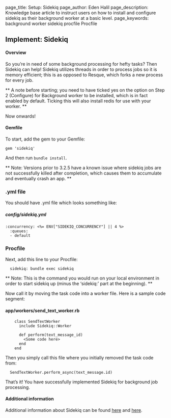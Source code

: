 page_title: Setup: Sidekiq
page_author: Eden Halil
page_description: Knowledge base article to instruct users on how to install and configure sidekiq as their background worker at a basic level.
page_keywords: background worker sidekiq procfile Procfile

## Implement: Sidekiq

#### Overview

So you’re in need of some background processing for hefty tasks? Then Sidekiq can help! Sidekiq utilizes threads in order to process jobs so it is memory efficient; this is as opposed to Resque, which forks a new process for every job. 

** A note before starting; you need to have ticked yes on the option on Step 2 (Configure) for Background worker to be installed, which is in fact enabled by default. Ticking this will also install redis for use with your worker. **

Now onwards!

#### Gemfile

To start, add the gem to your Gemfile:

    gem 'sidekiq'

And then run `bundle install`.

** Note: Versions prior to 3.2.5 have a known issue where sidekiq jobs are not successfully killed after completion, which causes them to accumulate and eventually crash an app. **

### .yml file

You should have .yml file which looks something like:

##### config/sidekiq.yml
    :concurrency: <%= ENV["SIDEKIQ_CONCURRENCY"] || 4 %>
      :queues:
      - default

### Procfile

Next, add this line to your Procfile:

      sidekiq: bundle exec sidekiq

** Note: This is the command you would run on your local environment in order to start sidekiq up (minus the ‘sidekiq:’ part at the beginning). **

Now call it by moving the task code into a worker file. Here is a sample code segment:

#### app/workers/send_text_worker.rb
        class SendTextWorker
          include Sidekiq::Worker

          def perform(text_message_id)
            <Some code here>
          end
        end

Then you simply call this file where you initially removed the task code from:

      SendTextWorker.perform_async(text_message.id)

That’s it! You have successfully implemented Sidekiq for background job processing.

#### Additional information

Additional information about Sidekiq can be found
[here]( https://github.com/mperham/sidekiq) and
[here]( http://sidekiq.org/).